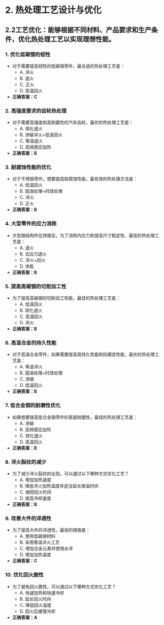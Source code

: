 # 2. **热处理工艺设计与优化**
## 2.2**工艺优化**：能够根据不同材料、产品要求和生产条件，优化热处理工艺以实现理想性能。
### 1. **优化低碳钢的韧性**
   - 对于需要提高韧性的低碳钢零件，最合适的热处理工艺是：
     - A. 淬火
     - B. 退火
     - C. 正火
     - D. 高温回火
   - **正确答案：C**

### 2. **高强度要求的齿轮热处理**
   - 对于需要高强度和高耐磨性的汽车齿轮，最优的热处理工艺是：
     - A. 球化退火
     - B. 渗碳淬火+低温回火
     - C. 等温退火
     - D. 高频感应加热
   - **正确答案：B**

### 3. **耐腐蚀性能的优化**
   - 对于不锈钢零件，想要提高耐腐蚀性能，最有效的热处理方法是：
     - A. 低温回火
     - B. 固溶处理+时效处理
     - C. 淬火
     - D. 正火
   - **正确答案：B**

### 4. **大型零件的应力消除**
   - 大型钢结构件在焊接后，为了消除内应力和提高尺寸稳定性，最佳的热处理工艺是：
     - A. 退火
     - B. 去应力退火
     - C. 淬火+回火
     - D. 渗氮
   - **正确答案：B**

### 5. **提高高碳钢的切削加工性**
   - 为了提高高碳钢的切削加工性能，最佳的热处理工艺是：
     - A. 低温回火
     - B. 球化退火
     - C. 高温回火
     - D. 淬火
   - **正确答案：B**

### 6. **高温合金的持久性能**
   - 对于高温合金零件，如果需要提高其持久性能和抗蠕变性能，最优的热处理工艺是：
     - A. 等温淬火
     - B. 固溶处理+时效处理
     - C. 渗碳
     - D. 低温回火
   - **正确答案：B**

### 7. **低合金钢的耐磨性优化**
   - 如果想要提高低合金钢零件的表面耐磨性，最佳的热处理工艺是：
     - A. 渗碳
     - B. 高频感应加热
     - C. 球化退火
     - D. 高温回火
   - **正确答案：B**

### 8. **淬火裂纹的减少**
   - 为了减少淬火裂纹的出现，可以通过以下哪种方式优化工艺？
     - A. 增加加热速度
     - B. 降低淬火加热温度并适当延长保温时间
     - C. 缩短回火时间
     - D. 提高冷却速度
   - **正确答案：B**

### 9. **改善大件的淬透性**
   - 为了提高大件的淬透性，最佳的措施是：
     - A. 使用低碳钢材料
     - B. 采用等温淬火工艺
     - C. 增加合金元素并使用水淬
     - D. 增加加热温度
   - **正确答案：C**

### 10. **优化回火脆性**
   - 为了避免回火脆性，可以通过以下哪种方式优化工艺？
     - A. 快速加热和快速冷却
     - B. 延长回火时间
     - C. 降低回火温度
     - D. 回火后缓慢冷却
   - **正确答案：A**
